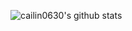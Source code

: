 ![cailin0630's github stats](https://github-readme-stats.vercel.app/api?username=cailin0630&show_icons=true&theme=radical)
